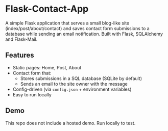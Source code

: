 # Flask-Contact-App

A simple Flask application that serves a small blog-like site (index/post/about/contact) and saves contact form submissions to a database while sending an email notification. Built with Flask, SQLAlchemy and Flask-Mail.

## Features
- Static pages: Home, Post, About
- Contact form that:
  - Stores submissions in a SQL database (SQLite by default)
  - Sends an email to the site owner with the message
- Config-driven (via `config.json` + environment variables)
- Easy to run locally

## Demo
This repo does not include a hosted demo. Run locally to test.

